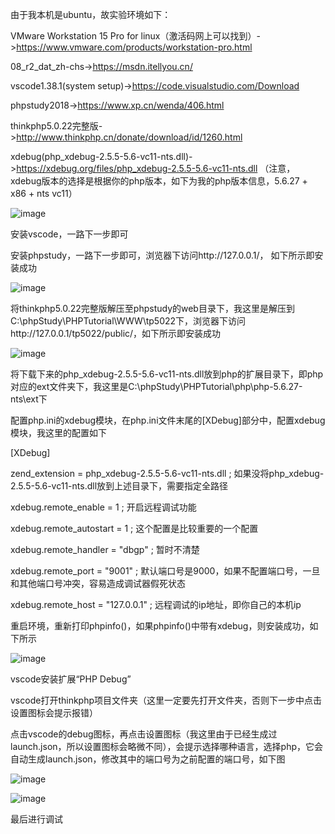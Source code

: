 由于我本机是ubuntu，故实验环境如下：

VMware Workstation 15 Pro for linux（激活码网上可以找到）->https://www.vmware.com/products/workstation-pro.html

08_r2_dat_zh-chs->https://msdn.itellyou.cn/

vscode1.38.1(system setup)->https://code.visualstudio.com/Download

phpstudy2018->https://www.xp.cn/wenda/406.html

thinkphp5.0.22完整版->http://www.thinkphp.cn/donate/download/id/1260.html

xdebug(php_xdebug-2.5.5-5.6-vc11-nts.dll)->https://xdebug.org/files/php_xdebug-2.5.5-5.6-vc11-nts.dll
（注意，xdebug版本的选择是根据你的php版本，如下为我的php版本信息，5.6.27 + x86 + nts vc11）

![image](https://github.com/xuxuedong/YBDTBlog_Security/blob/master/2019_09_24_vscode%2Bxdebug%E8%B0%83%E8%AF%95php/0.png)

安装vscode，一路下一步即可

安装phpstudy，一路下一步即可，浏览器下访问http://127.0.0.1/，
如下所示即安装成功

![image](https://github.com/xuxuedong/YBDTBlog_Security/blob/master/2019_09_24_vscode%2Bxdebug%E8%B0%83%E8%AF%95php/1.png)

将thinkphp5.0.22完整版解压至phpstudy的web目录下，我这里是解压到C:\phpStudy\PHPTutorial\WWW\tp5022下，浏览器下访问http://127.0.0.1/tp5022/public/，如下所示即安装成功

![image](https://github.com/xuxuedong/YBDTBlog_Security/blob/master/2019_09_24_vscode%2Bxdebug%E8%B0%83%E8%AF%95php/2.png)

将下载下来的php_xdebug-2.5.5-5.6-vc11-nts.dll放到php的扩展目录下，即php对应的ext文件夹下，我这里是C:\phpStudy\PHPTutorial\php\php-5.6.27-nts\ext下

配置php.ini的xdebug模块，在php.ini文件末尾的[XDebug]部分中，配置xdebug模块，我这里的配置如下

[XDebug]

zend_extension = php_xdebug-2.5.5-5.6-vc11-nts.dll ; 如果没将php_xdebug-2.5.5-5.6-vc11-nts.dll放到上述目录下，需要指定全路径

xdebug.remote_enable = 1 ; 开启远程调试功能

xdebug.remote_autostart = 1 ; 这个配置是比较重要的一个配置

xdebug.remote_handler = "dbgp" ; 暂时不清楚

xdebug.remote_port = "9001" ; 默认端口号是9000，如果不配置端口号，一旦和其他端口号冲突，容易造成调试器假死状态

xdebug.remote_host = "127.0.0.1" ; 远程调试的ip地址，即你自己的本机ip

重启环境，重新打印phpinfo()，如果phpinfo()中带有xdebug，则安装成功，如下所示

![image](https://github.com/xuxuedong/YBDTBlog_Security/blob/master/2019_09_24_vscode%2Bxdebug%E8%B0%83%E8%AF%95php/3.png)

vscode安装扩展“PHP Debug”

vscode打开thinkphp项目文件夹（这里一定要先打开文件夹，否则下一步中点击设置图标会提示报错）

点击vscode的debug图标，再点击设置图标（我这里由于已经生成过launch.json，所以设置图标会略微不同），会提示选择哪种语言，选择php，它会自动生成launch.json，修改其中的端口号为之前配置的端口号，如下图

![image](https://github.com/xuxuedong/YBDTBlog_Security/blob/master/2019_09_24_vscode%2Bxdebug%E8%B0%83%E8%AF%95php/4.png)

![image](https://github.com/xuxuedong/YBDTBlog_Security/blob/master/2019_09_24_vscode%2Bxdebug%E8%B0%83%E8%AF%95php/5.png)

最后进行调试
